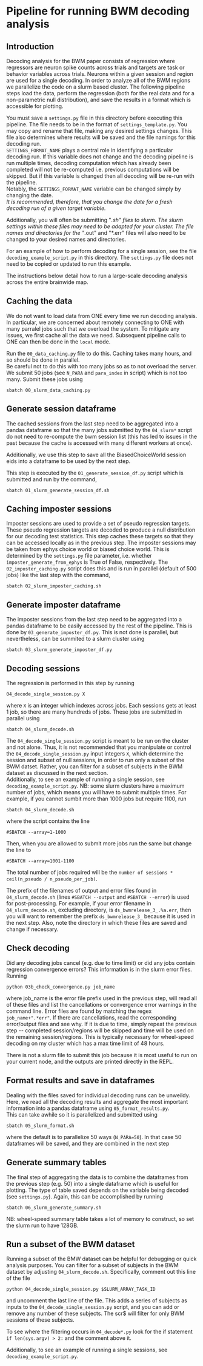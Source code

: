 # Pipeline for running BWM decoding analysis

## Introduction

Decoding analysis for the BWM paper consists of regression where regressors are neuron spike counts
across trials and targets are task or behavior variables across trials.  Neurons within a given session
and region are used for a single decoding.  In order to analyze all of the BWM regions we parallelize the 
code on a slurm based cluster.  The following pipeline steps load the data, perform the regression (both for 
the real data and for a non-parametric null distribution), and save the results in a format which is 
accessible for plotting.

You must save a `settings.py` file in this directory before executing this pipeline.  The file needs to be 
in the format of `settings_template.py`.  You may copy and rename that file, making any desired settings 
changes.  This file also determines where results will be saved and the file namings for this decoding run.  
`SETTINGS_FORMAT_NAME` plays a central role in identifying a particular decoding run.  If this variable does 
not change and the decoding pipeline is run multiple times, decoding computation which has already been 
completed will not be re-computed i.e. previous computations will be skipped.  But if this variable is 
changed then all decoding will be re-run with the pipeline.  
Notably, the `SETTINGS_FORMAT_NAME` variable can be changed simply by changing the date.  
*It is recommended, therefore, that you change the date for a fresh decoding run of a given target variable.*

Additionally, you will often be submitting "*.sh" files to slurm.  The slurm settings within these files may
need to be adapted for your cluster.  The file names and directories for the "*.out" and "*.err" files will
also need to be changed to your desired names and directories. 

For an example of how to perform decoding for a single session, see the file 
`decoding_example_script.py` in this directory. The `settings.py` file does not need to be copied 
or updated to run this example.

The instructions below detail how to run a large-scale decoding analysis across the entire 
brainwide map. 

## Caching the data

We do not want to load data from ONE every time we run decoding analysis.  In particular, we are concerned 
about remotely connecting to ONE with many parralel jobs such that we overload the system.  To mitigate any 
issues, we first cache all the data we need.  Subsequent pipeline calls to ONE can then be done in the 
`local` mode.

Run the `00_data_caching.py` file to do this.  Caching takes many hours, and so should be done in parallel.  
Be careful not to do this with too many jobs so as to not overload the server.  We submit 50 jobs 
(see `N_PARA` and `para_index` in script) which is not too many. Submit these jobs using 

```
sbatch 00_slurm_data_caching.py
```

## Generate session dataframe

The cached sessions from the last step need to be aggregated into a pandas dataframe so that the many jobs 
submitted by the `04_slurm*` script do not need to re-compute the bwm session list (this has led to issues
in the past because the cache is accessed with many different workers at once).

Additionally, we use this step to save all the BiasedChoiceWorld session eids into a dataframe to be used 
by the next step.

This step is executed by the `01_generate_session_df.py` script which is submitted and run by the command, 
```
sbatch 01_slurm_generate_session_df.sh
```

## Caching imposter sessions

Imposter sessions are used to provide a set of pseudo regression targets. These pseudo regression targets are
decoded to produce a null distribution for our decoding test statistics. This step caches these targets so
that they can be accessed locally as in the previous step. The imposter sessions may be taken from ephys 
choice world or biased choice world. This is determined by the `settings.py` file parameter, i.e. whether  
`imposter_generate_from_ephys` is True of False, respectively. 
The `02_imposter_caching.py` script does this and is run in parallel (default of 500 jobs) like the last step 
with the command,

```
sbatch 02_slurm_imposter_caching.sh
```

## Generate imposter dataframe

The imposter sessions from the last step need to be aggregated into a pandas dataframe to be easily accessed 
by the rest of the pipeline. This is done by `03_generate_imposter_df.py`. This is not done is parallel, but 
nevertheless, can be summited to a slurm cluster using

```
sbatch 03_slurm_generate_imposter_df.py
```

## Decoding sessions

The regression is performed in this step by running 
```
04_decode_single_session.py X
```
where `X` is an integer which indexes across jobs.  Each sessions gets at least 1 job, so there are many 
hundreds of jobs.  These jobs are submitted in parallel using 

```
sbatch 04_slurm_decode.sh
```
The `04_decode_single_session.py` script is meant to be run on the cluster and not alone.  Thus, it is not 
recommended that you manipulate or control the `04_decode_single_session.py` input integers `X`, which 
determine the session and subset of null sessions, in order to run only a subset of the BWM datset. 
Rather, you can filter for a subset of subjects in the BWM dataset as discussed in the next section.  
Additionally, to see an example of running a single session, see `decoding_example_script.py`.
NB: some slurm clusters have a maximum number of jobs, which means you will have to submit multiple 
times.  For example, if you cannot sumbit more than 1000 jobs but require 1100, run
```
sbatch 04_slurm_decode.sh
```
where the script contains the line 
```
#SBATCH --array=1-1000
```
Then, when you are allowed to submit more jobs run the same but change the line to
```
#SBATCH --array=1001-1100
```
The total number of jobs required will be the `number of sessions * ceil(n_pseudo / n_pseudo_per_job)`.

The prefix of the filenames of output and error files found in `04_slurm_decode.sh` (lines `#SBATCH --output` 
and `#SBATCH --error`) is used for post-processing.  For example, if your error filename in 
`04_slurm_decode.sh`, excluding directory, is `ds_bwmrelease_3_.%a.err`, then you will want to remember the 
prefix `ds_bwmrelease_3_` because it is used in the next step.  Also, note the directory in which these 
files are saved and change if necessary. 

## Check decoding

Did any decoding jobs cancel (e.g. due to time limit) or did any jobs contain regression convergence 
errors? This information is in the slurm error files.  Running 
```
python 03b_check_convergence.py job_name
```
where job_name is the error file prefix used in the previous step, will read all of these files and list 
the cancellations or convergence error warnings in the command line.  Error files are found by matching the
regex `job_name+".*err"`.  If there are cancellations, read the corresponding error/output files and see 
why.  If it is due to time, simply repeat the previous step -- completed session/regions will be skipped 
and time will be used on the remaining session/regions.  This is typically necessary for wheel-speed 
decoding on my cluster which has a max time limit of 48 hours.

There is not a slurm file to submit this job because it is most useful to run on your current node, and the
outputs are printed directly in the REPL.

## Format results and save in dataframes

Dealing with the files saved for individual decoding runs can be unweildy.  Here, we read all the decoding 
results and aggregate the most important information into a pandas dataframe using `05_format_results.py`.  
This can take awhile so it is parallelized and submitted using
```
sbatch 05_slurm_format.sh
```
where the default is to parallelize 50 ways (`N_PARA=50`).  In that case 50 dataframes will be saved, and 
they are combined in the next step

## Generate summary tables

The final step of aggregating the data is to combine the dataframes from the previous step (e.g. 50) into a 
single dataframe which is useful for plotting.  The type of table saved depends on the variable being 
decoded (see `settings.py`).  Again, this can be accomplished by running
```
sbatch 06_slurm_generate_summary.sh
```

NB: wheel-speed summary table takes a lot of memory to construct, so set the slurm run to have 128GB.

## Run a subset of the BWM dataset

Running a subset of the BMW dataset can be helpful for debugging or quick analysis purposes.
You can filter for a subset of subjects in the BWM dataset by adjusting `04_slurm_decode.sh`.
Specifically, comment out this line of the file
```
python 04_decode_single_session.py $SLURM_ARRAY_TASK_ID
```
and uncomment the last line of the file.  This adds a series of subjects as inputs to
the `04_decode_single_session.py` script, and you can add or remove any number of these subjects.  The scr$
will filter for only BWM sessions of these subjects.

To see where the filtering occurs in `04_decode*.py` look for the if statement `if len(sys.argv) > 2:` 
and the comment above it.

Additionally, to see an example of running a single sessions, see `decoding_example_script.py`.


